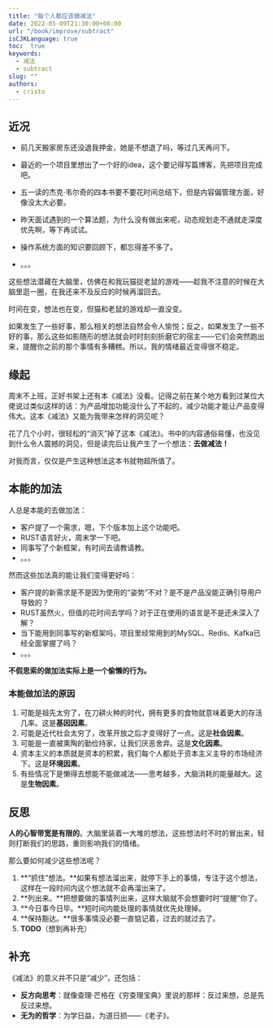 ```yaml
---
title: "每个人都应该做减法"
date: 2022-05-09T21:30:00+08:00
url: "/book/improve/subtract"
isCJKLanguage: true
toc:  true
keywords:
  - 减法
  - subtract
slug: ""
authors:
  - cristo
---
```




## 近况

- 前几天搬家房东还没退我押金，她是不想退了吗，等过几天再问下。

- 最近的一个项目里想出了一个好的idea，这个要记得写篇博客，先把项目完成吧。

- 五一读的杰克·韦尔奇的四本书要不要花时间总结下，但是内容偏管理方面，好像没太大必要。

- 昨天面试遇到的一个算法题，为什么没有做出来呢，动态规划走不通就走深度优先啊，等下再试试。

- 操作系统方面的知识要回顾下，都忘得差不多了。

- 。。。

这些想法潜藏在大脑里，仿佛在和我玩猫捉老鼠的游戏——趁我不注意的时候在大脑里逛一圈，在我还来不及反应的时候再溜回去。

时间在变，想法也在变，但猫和老鼠的游戏却一直没变。

如果发生了一些好事，那么相关的想法自然会令人愉悦；反之，如果发生了一些不好的事，那么这些如影随形的想法就会时时刻刻折磨它的宿主——它们会突然跑出来，提醒你之前的那个事情有多糟糕。所以，我的情绪最近变得很不稳定。

## 缘起

周末不上班，正好书架上还有本《减法》没看。记得之前在某个地方看到过某位大佬说过类似这样的话：为产品增加功能没什么了不起的，减少功能才能让产品变得伟大。这本《减法》又能为我带来怎样的洞见呢？

花了几个小时，很轻松的“消灭”掉了这本《减法》。书中的内容通俗易懂，也没见到什么令人震撼的洞见，但是读完后让我产生了一个想法：**去做减法！**

对我而言，仅仅是产生这种想法这本书就物超所值了。

## 本能的加法

人总是本能的去做加法：

- 客户提了一个需求，嗯，下个版本加上这个功能吧。
- RUST语言好火，周末学一下吧。
- 同事写了个新框架，有时间去请教请教。
- 。。。

然而这些加法真的能让我们变得更好吗：

- 客户提的新需求是不是因为使用的“姿势”不对？是不是产品没能正确引导用户导致的？
- RUST虽然火，但值的花时间去学吗？对于正在使用的语言是不是还未深入了解？
- 当下能用到同事写的新框架吗，项目里经常用到的MySQL、Redis、Kafka已经全面掌握了吗？
- 。。。

**不假思索的做加法实际上是一个偷懒的行为。**

### 本能做加法的原因

1. 可能是祖先太穷了，在刀耕火种的时代，拥有更多的食物就意味着更大的存活几率。这是**基因因素**。
2. 可能是近代社会太穷了，改革开放之后才变得好了一点。这是**社会因素**。
3. 可能是一直被熏陶的勤俭持家，让我们厌恶舍弃。这是**文化因素**。
4. 资本主义的本质就是资本的积累，我们每个人都处于资本主义主导的市场经济下。这是**环境因素**。
5. 有些情况下是懒得去想能不能做减法——思考越多，大脑消耗的能量越大。这是**生物因素**。

## 反思

**人的心智带宽是有限的**。大脑里装着一大堆的想法，这些想法时不时的冒出来，轻则打断我们的思路，重则影响我们的情绪。

那么要如何减少这些想法呢？

1. **“抓住”想法。**如果有想法溜出来，就停下手上的事情，专注于这个想法，这样在一段时间内这个想法就不会再溜出来了。
2. **列出来。**把想要做的事情列出来，这样大脑就不会想要时时“提醒”你了。
3. **今日事今日毕。**短时间内能处理的事情就优先处理掉。
4. **保持豁达。**很多事情没必要一直惦记着，过去的就过去了。
5. **TODO**（想到再补充）

## 补充

《减法》的意义并不只是“减少”，还包括：

- **反方向思考**：就像查理·芒格在《穷查理宝典》里说的那样：反过来想，总是先反过来想。
- **无为的哲学**：为学日益，为道日损——《老子》。

